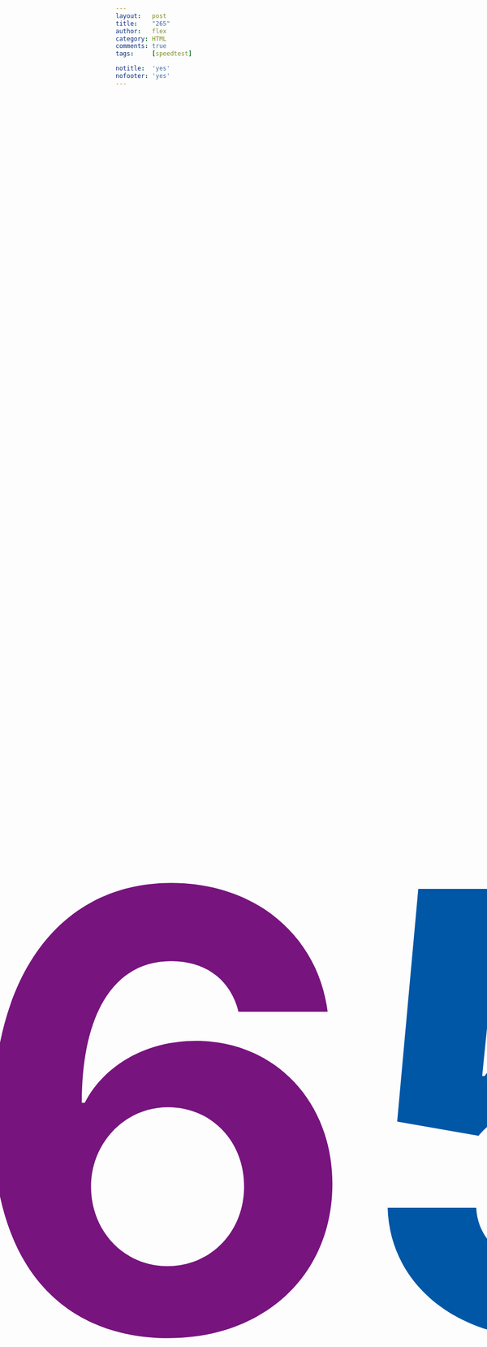 ```yaml
---
layout:   post
title:    "265"
author:   flex
category: HTML
comments: true
tags:     [speedtest]

notitle:  'yes'
nofooter: 'yes'
---
```


<div style="width: 100%; height: 100vh; display: flex; justify-content: center; align-items: center;">
<p style="font-size: 30vh; font-weight: bold;"><span style="color: #e50005;">~</span><span style="color: #f5a301;">2</span><span style="color: #77147e;">6</span><span style="color: #0057a6;">5</span><span style="color: #008f3f;">M</span></p>
</div>